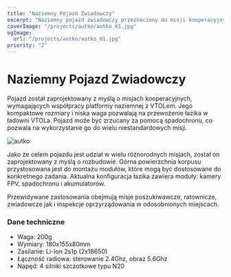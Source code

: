 ```yaml
---
title: "Naziemny Pojazd Zwiadowczy"
excerpt: "Naziemny pojazd zwiadowczy przeznaczony do misji kooperacyjnych."
coverImage: "/projects/autko/autko_01.jpg"
ogImage:
  url: "/projects/autko/autko_01.jpg"
priority: "2"
---
```


# Naziemny Pojazd Zwiadowczy

Pojazd został zaprojektowany z myślą o misjach kooperacyjnych, wymagających współpracy platformy naziemnej z VTOLem. Jego kompaktowe rozmiary i niska waga pozwalają na przewożenie łazika w ładowni VTOLa. Pojazd może być zrzucany za pomocą spadochronu, co pozwala na wykorzystanie go do wielu niestandardowych misji.

![autko](/projects/autko/autko_02.jpg "autko")

Jako że celem pojazdu jest udział w wielu różnorodnych misjach, został on zaprojektowany z myślą o rozbudowie. Górna powierzchnia korpusu przystosowana jest do montażu modułów, które mogą być dostosowane do konkretnego zadania. Aktualna konfiguracja łazika zawiera moduły: kamery FPV, spadochronu i akumulatorów. 

Przewidywane zastosowania obejmują misje poszukiwawcze, ratownicze, zwiadowcze jak i inspekcje oprzyrządowania w odosobnionych miejscach.

### Dane techniczne
- Waga: 200g
- Wymiary: 180x155x80mm
- Zasilanie: Li-Ion 2s1p (2x18650)
- Łączność radiowa: sterowanie 2.4Ghz, obraz 5.6Ghz
- Napęd: 4 silniki szczotkowe typu N20